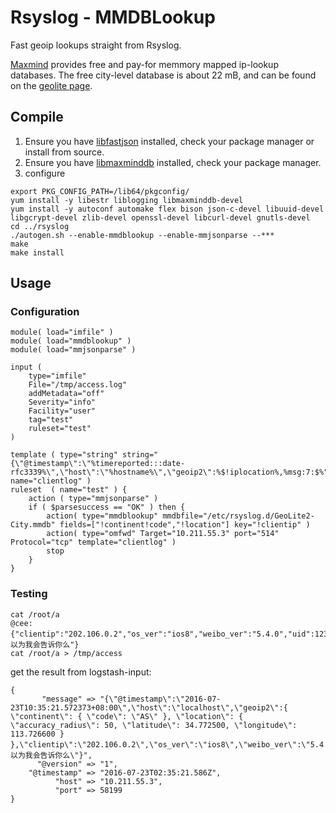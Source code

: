 # Rsyslog - MMDBLookup

Fast geoip lookups straight from Rsyslog.

[Maxmind](https://www.maxmind.com/en/home) provides free and pay-for memmory mapped ip-lookup databases.
The free city-level database is about 22 mB, and can be found on the [geolite page](http://dev.maxmind.com/geoip/geoip2/geolite2/).


## Compile

1. Ensure you have [libfastjson](https://github.com/rgerhards/libfastjson/) installed, check your package manager or install from source.
2. Ensure you have [libmaxminddb](https://github.com/maxmind/libmaxminddb) installed, check your package manager.
3. configure
```
export PKG_CONFIG_PATH=/lib64/pkgconfig/
yum install -y libestr liblogging libmaxminddb-devel
yum install -y autoconf automake flex bison json-c-devel libuuid-devel libgcrypt-devel zlib-devel openssl-devel libcurl-devel gnutls-devel
cd ../rsyslog
./autogen.sh --enable-mmdblookup --enable-mmjsonparse --***
make
make install
```

## Usage

### Configuration

```
module( load="imfile" )
module( load="mmdblookup" )
module( load="mmjsonparse" )

input (
	type="imfile"
	File="/tmp/access.log"
	addMetadata="off"
	Severity="info"
	Facility="user"
	tag="test"
	ruleset="test"
)

template ( type="string" string="{\"@timestamp\":\"%timereported:::date-rfc3339%\",\"host\":\"%hostname%\",\"geoip2\":%$!iplocation%,%msg:7:$%" name="clientlog" )
ruleset  ( name="test" ) {
	action ( type="mmjsonparse" )
	if ( $parsesuccess == "OK" ) then {
		action( type="mmdblookup" mmdbfile="/etc/rsyslog.d/GeoLite2-City.mmdb" fields=["!continent!code","!location"] key="!clientip" )
		action( type="omfwd" Target="10.211.55.3" port="514" Protocol="tcp" template="clientlog" )
		stop
	}
}
```

### Testing

```
cat /root/a
@cee:{"clientip":"202.106.0.2","os_ver":"ios8","weibo_ver":"5.4.0","uid":1234567890,"rtt":0.123456,"error_code":-10005,"error_msg":"你以为我会告诉你么"}
cat /root/a > /tmp/access
```

get the result from logstash-input:

```
{
       "message" => "{\"@timestamp\":\"2016-07-23T10:35:21.572373+08:00\",\"host\":\"localhost\",\"geoip2\":{ \"continent\": { \"code\": \"AS\" }, \"location\": { \"accuracy_radius\": 50, \"latitude\": 34.772500, \"longitude\": 113.726600 } },\"clientip\":\"202.106.0.2\",\"os_ver\":\"ios8\",\"weibo_ver\":\"5.4.0\",\"uid\":1234567890,\"rtt\":0.123456,\"error_code\":-10005,\"error_msg\":\"你以为我会告诉你么\"}",
      "@version" => "1",
    "@timestamp" => "2016-07-23T02:35:21.586Z",
          "host" => "10.211.55.3",
          "port" => 58199
}
```
